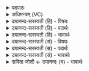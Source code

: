 <details><summary>पदपाठः</summary>

यत्। ग्रामे। यत्। अर॑ण्ये। यत्। स॒भाया॑म्। यत्। इ॒न्द्रि॒ये। यत्। शू॒द्रे। यत्। अर्ये॑। यत्। एनः॑। च॒कृ॒म। व॒यम्। यत्। एक॑स्य। अधि॑। धर्म॑णि। तस्य॑। अ॒व॒यज॑न॒मित्य॑व॒ऽयज॑नम्। अ॒सि॒। १७।
</details>

<details><summary>अधिमन्त्रम् (VC)</summary>

- लिङ्गोक्ता देवताः
- प्रजापतिर्ऋषिः
- भुरिक्त्रिष्टुप्
- धैवतः
</details>

<details><summary>दयानन्द-सरस्वती (हि) - विषयः</summary>

फिर उसी विषय को अगले मन्त्र में कहा है ॥
</details>

<details><summary>दयानन्द-सरस्वती (हि) - पदार्थः</summary>

पदार्थान्वयभाषाः -  हे विद्वन् ! (वयम्) हम लोग (यत्) जो (ग्रामे) गाँव में (यत्) जो (अरण्ये) जङ्गल में (यत्) जो (सभायाम्) सभा में (यत्) जो (इन्द्रिये) मन में (यत्) जो (शूद्रे) शूद्र में (यत्) जो (अर्ये) स्वामी वा वैश्य में (यत्) जो (एकस्य) एक के (अधि) ऊपर (धर्मणि) धर्म में तथा (यत्) जो और (एनः) अपराध (चकृम) करते हैं वा करनेवाले हैं (तस्य) उस सबका आप (अवयजनम्) छुड़ाने के साधन हैं, इससे महाशय (असि) हैं ॥१७ ॥
</details>

<details><summary>दयानन्द-सरस्वती (हि) - भावार्थः</summary>

भावार्थभाषाः -  मनुष्यों को योग्य है कि कभी कहीं पापाचरण न करें, जो कथंचित् करते बन पड़े तो उस सब को अपने कुटुम्ब और विद्वान् के सामने और राजसभा में सत्यता से कहें। जो पढ़ाने और उपदेश करनेहारे स्वयं धार्मिक होकर अन्य सब को धर्माचरण में युक्त करते हैं, उनसे अधिक मनुष्यों को सुभूषित करनेहारा दूसरा कौन है ॥१७ ॥
</details>

<details><summary>दयानन्द-सरस्वती (सं) - विषयः</summary>

पुनस्तमेव विषयमाह ॥
</details>

<details><summary>दयानन्द-सरस्वती (सं) - पदार्थः</summary>

पदार्थान्वयभाषाः -  हे विद्वन् ! वयं यद् ग्रामे यदरण्ये यत्सभायां यदिन्द्रिये यच्छूद्रे यदर्य्ये यदेकस्याधि धर्म्मणि यदेनश्चकृम, तस्य सर्वस्य त्वमवयजनमसि, तस्मान्महाशयोऽसि ॥१७ ॥
</details>

<details><summary>दयानन्द-सरस्वती (सं) - भावार्थः</summary>

भावार्थभाषाः -  मनुष्यैः कदाचित् क्वापि पापाचरणं नैव कर्त्तव्यम्, यदि कथंचित् क्रियेत तर्हि तत्सर्वं स्वकुटुम्बविद्वत्सन्निधौ राजसभायां च सत्यं वाच्यम्। येऽध्यापकोपदेशकाः स्वयं धार्मिका भूत्वाऽन्यान् सम्पादयन्ति, तेभ्योऽधिकः को भूषकः परः ॥१७ ॥
</details>

<details><summary>सविता जोशी ← दयानन्दः (म) - भावार्थः</summary>

भावार्थभाषाः -  माणसांनी कधीही केव्हाही पापाचरण करून नये. जर एखाद्या वेळी हातून पाप घडले तर आपला परिवार, विद्वान व राज्यसभा यांच्यासमोर सत्य कबूल करावे. धार्मिक अध्यापक व उपदेशकांनी सर्वांना धर्माचरणात युक्त करावे. कारण माणसांना त्यांच्यापेक्षा सुसंस्कारित करणारे कोण बरे असू शकेल?
</details>